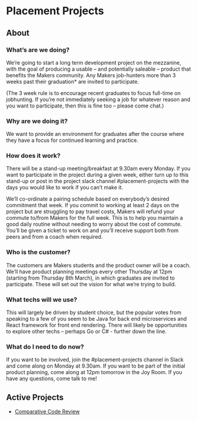 # Placement Projects

## About

### What’s are we doing?

We’re going to start a long term development project on the mezzanine, with the goal of producing a usable – and potentially saleable – product that benefits the Makers community. Any Makers job-hunters more than 3 weeks past their graduation* are invited to participate.

(The 3 week rule is to encourage recent graduates to focus full-time on jobhunting. If you’re not immediately seeking a job for whatever reason and you want to participate, then this is fine too – please come chat.)

### Why are we doing it?

We want to provide an environment for graduates after the course where they have a focus for continued learning and practice.

### How does it work?

There will be a stand-up meeting/breakfast at 9.30am every Monday. If you want to participate in the project during a given week, either turn up to this stand-up or post in the project slack channel #placement-projects with the days you would like to work if you can’t make it.

We’ll co-ordinate a pairing schedule based on everybody’s desired commitment that week. If you commit to working at least 2 days on the project but are struggling to pay travel costs, Makers will refund your commute to/from Makers for the full week. This is to help you maintain a good daily routine without needing to worry about the cost of commute.
You’ll be given a ticket to work on and you’ll receive support both from peers and from a coach when required.

### Who is the customer?

The customers are Makers students and the product owner will be a coach. We’ll have product planning meetings every other Thursday at 12pm (starting from Thursday 8th March), in which graduates are invited to participate. These will set out the vision for what we’re trying to build.

### What techs will we use?

This will largely be driven by student choice, but the popular votes from speaking to a few of you seem to be Java for back end microservices and React framework for front end rendering. There will likely be opportunities to explore other techs – perhaps Go or C# - further down the line.

### What do I need to do now?

If you want to be involved, join the #placement-projects channel in Slack and come along on Monday at 9.30am.
If you want to be part of the initial product planning, come along at 12pm tomorrow in the Joy Room.
If you have any questions, come talk to me!

## Active Projects

* [Comparative Code Review](https://github.com/makersacademy/post-course/placement-projects/comparative-code-review)
